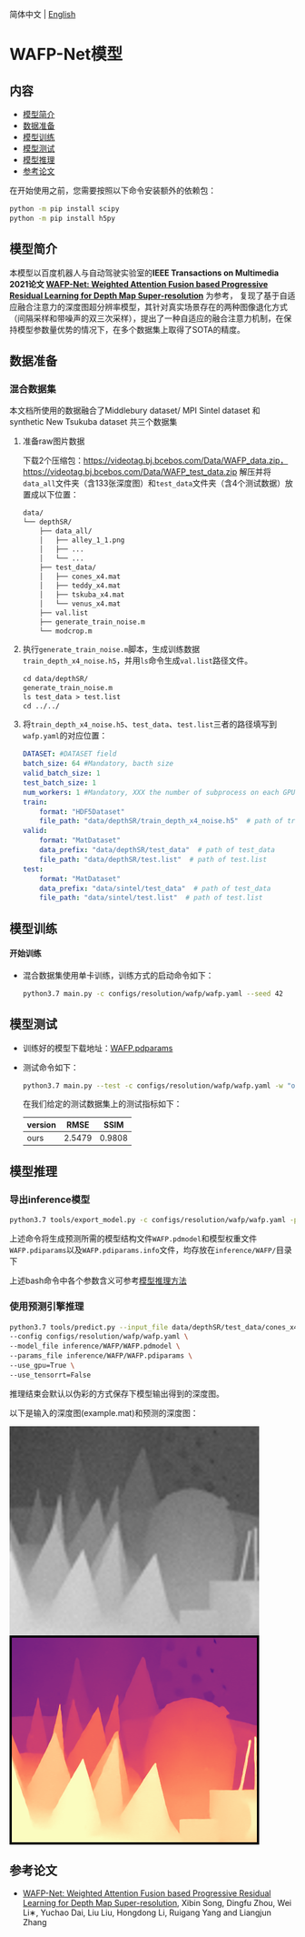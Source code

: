 简体中文 | [English](../../../en/model_zoo/resolution/wafp.md)

# WAFP-Net模型

## 内容

- [模型简介](#模型简介)
- [数据准备](#数据准备)
- [模型训练](#模型训练)
- [模型测试](#模型测试)
- [模型推理](#模型推理)
- [参考论文](#参考论文)

在开始使用之前，您需要按照以下命令安装额外的依赖包：
```bash
python -m pip install scipy
python -m pip install h5py
```

## 模型简介

本模型以百度机器人与自动驾驶实验室的**IEEE Transactions on Multimedia 2021论文 [WAFP-Net: Weighted Attention Fusion based Progressive Residual Learning for Depth Map Super-resolution](https://ieeexplore.ieee.org/document/9563214/)** 为参考，
复现了基于自适应融合注意力的深度图超分辨率模型，其针对真实场景存在的两种图像退化方式（间隔采样和带噪声的双三次采样），提出了一种自适应的融合注意力机制，在保持模型参数量优势的情况下，在多个数据集上取得了SOTA的精度。


## 数据准备

### 混合数据集
本文档所使用的数据融合了Middlebury dataset/ MPI Sintel dataset 和 synthetic New Tsukuba dataset 共三个数据集
1. 准备raw图片数据

    下载2个压缩包：https://videotag.bj.bcebos.com/Data/WAFP_data.zip，https://videotag.bj.bcebos.com/Data/WAFP_test_data.zip
    解压并将`data_all`文件夹（含133张深度图）和`test_data`文件夹（含4个测试数据）放置成以下位置：

    ```shell
    data/
    └── depthSR/
        ├── data_all/
        │   ├── alley_1_1.png
        │   ├── ...
        │   └── ...
        ├── test_data/
        │   ├── cones_x4.mat
        │   ├── teddy_x4.mat
        │   ├── tskuba_x4.mat
        │   └── venus_x4.mat
        ├── val.list
        ├── generate_train_noise.m
        └── modcrop.m
    ```

2. 执行`generate_train_noise.m`脚本，生成训练数据`train_depth_x4_noise.h5`，并用`ls`命令生成`val.list`路径文件。
    ```shell
    cd data/depthSR/
    generate_train_noise.m
    ls test_data > test.list
    cd ../../
    ```

3. 将`train_depth_x4_noise.h5`、`test_data`、`test.list`三者的路径填写到`wafp.yaml`的对应位置：
    ```yaml
    DATASET: #DATASET field
    batch_size: 64 #Mandatory, bacth size
    valid_batch_size: 1
    test_batch_size: 1
    num_workers: 1 #Mandatory, XXX the number of subprocess on each GPU.
    train:
        format: "HDF5Dataset"
        file_path: "data/depthSR/train_depth_x4_noise.h5"  # path of train_depth_x4_noise.h5
    valid:
        format: "MatDataset"
        data_prefix: "data/depthSR/test_data"  # path of test_data
        file_path: "data/depthSR/test.list"  # path of test.list
    test:
        format: "MatDataset"
        data_prefix: "data/sintel/test_data"  # path of test_data
        file_path: "data/sintel/test.list"  # path of test.list
    ```

## 模型训练

#### 开始训练

- 混合数据集使用单卡训练，训练方式的启动命令如下：

    ```bash
    python3.7 main.py -c configs/resolution/wafp/wafp.yaml --seed 42
    ```

## 模型测试

- 训练好的模型下载地址：[WAFP.pdparams](https://videotag.bj.bcebos.com/PaddleVideo-release2.3/WAFP_best.pdparams)

- 测试命令如下：

  ```bash
  python3.7 main.py --test -c configs/resolution/wafp/wafp.yaml -w "output/WAFP/WAFP_epoch_00080.pdparams"
  ```

    在我们给定的测试数据集上的测试指标如下：

  | version |  RMSE   |  SSIM   |
  | :------ | :-----: | :-----: |
  | ours    |  2.5479 |  0.9808 |

## 模型推理

### 导出inference模型

```bash
python3.7 tools/export_model.py -c configs/resolution/wafp/wafp.yaml -p data/WAFP.pdparams -o inference/WAFP
```

上述命令将生成预测所需的模型结构文件`WAFP.pdmodel`和模型权重文件`WAFP.pdiparams`以及`WAFP.pdiparams.info`文件，均存放在`inference/WAFP/`目录下

上述bash命令中各个参数含义可参考[模型推理方法](https://github.com/PaddlePaddle/PaddleVideo/blob/release/2.0/docs/zh-CN/start.md#2-%E6%A8%A1%E5%9E%8B%E6%8E%A8%E7%90%86)

### 使用预测引擎推理

```bash
python3.7 tools/predict.py --input_file data/depthSR/test_data/cones_x4.mat \
--config configs/resolution/wafp/wafp.yaml \
--model_file inference/WAFP/WAFP.pdmodel \
--params_file inference/WAFP/WAFP.pdiparams \
--use_gpu=True \
--use_tensorrt=False
```

推理结束会默认以伪彩的方式保存下模型输出得到的深度图。

以下是输入的深度图(example.mat)和预测的深度图：

<img src="../../../images/cones_x4_wafp_input.png" alt="input" align=center />

<img src="../../../images/cones_x4_wafp_output.png" alt="output" align=center />


## 参考论文

- [WAFP-Net: Weighted Attention Fusion based Progressive Residual Learning for Depth Map Super-resolution](https://ieeexplore.ieee.org/document/9563214/), Xibin Song, Dingfu Zhou, Wei Li∗, Yuchao Dai, Liu Liu, Hongdong Li, Ruigang Yang and Liangjun Zhang
